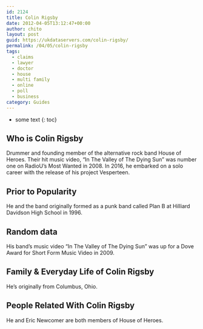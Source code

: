 ```yaml
---
id: 2124
title: Colin Rigsby
date: 2012-04-05T13:12:47+00:00
author: chito
layout: post
guid: https://ukdataservers.com/colin-rigsby/
permalink: /04/05/colin-rigsby
tags:
  - claims
  - lawyer
  - doctor
  - house
  - multi family
  - online
  - poll
  - business
category: Guides
---
```


* some text
{: toc}


## Who is  Colin Rigsby
                  
                  
                  
Drummer and founding member of the alternative rock band House of Heroes. Their hit music video, &#8220;In The Valley of The Dying Sun&#8221; was number one on RadioU&#8217;s Most Wanted in 2008. In 2016, he embarked on a solo career with the release of his project Vesperteen. 
                  
                
                
                
## Prior to Popularity 
                  
                  
                  
He and the band originally formed as a punk band called Plan B at Hilliard Davidson High School in 1996.
                  
                
                
                
## Random data 
                  
                  
                  
His band&#8217;s music video &#8220;In The Valley of The Dying Sun&#8221; was up for a Dove Award for Short Form Music Video in 2009.
                  
                
                
                
## Family & Everyday Life of Colin Rigsby
                  
                  
                  
He&#8217;s originally from Columbus, Ohio.
                  
                
                
                
## People Related With  Colin Rigsby
                  
                  
                  
He and Eric Newcomer are both members of House of Heroes.
                  
                
              
            
          
          
          
    
    
  
